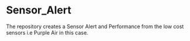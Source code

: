 # Sensor_Alert

The repository creates a Sensor Alert and Performance from the low cost sensors i.e Purple Air in this case.
